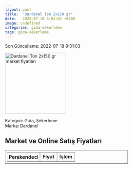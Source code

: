 ```yaml
---
layout: post
title:  "Dardanel Ton 2x150 gr"
date:   2022-07-18 6:01:03 +0300
image: undefined
categories: gida-sekerleme
tags: gida-sekerleme
---
```


Son Güncelleme: 2022-07-18 9:01:03

<img src="undefined" width="200" alt="Dardanel Ton 2x150 gr market fiyatları" />

Kategori: Gıda, Şekerleme
<br />
Marka: Dardanel

<h2>Market ve Online Satış Fiyatları</h2>

<table border="1" style="padding: 5px;width:80%;">
  <tr>
    <td style="padding: 5px;"><strong>Perakendeci</strong></td>
    <td><strong>Fiyat</strong></td>
    <td><strong>İşlem</strong></td>
  </tr>
  
</table>
